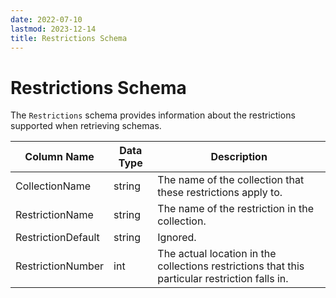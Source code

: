 ```yaml
---
date: 2022-07-10
lastmod: 2023-12-14
title: Restrictions Schema
---
```


# Restrictions Schema

The `Restrictions` schema provides information about the restrictions supported when retrieving schemas.

Column Name | Data Type | Description
--- | --- | ---
CollectionName | string | The name of the collection that these restrictions apply to.
RestrictionName | string | The name of the restriction in the collection.
RestrictionDefault | string | Ignored.
RestrictionNumber | int | The actual location in the collections restrictions that this particular restriction falls in.

